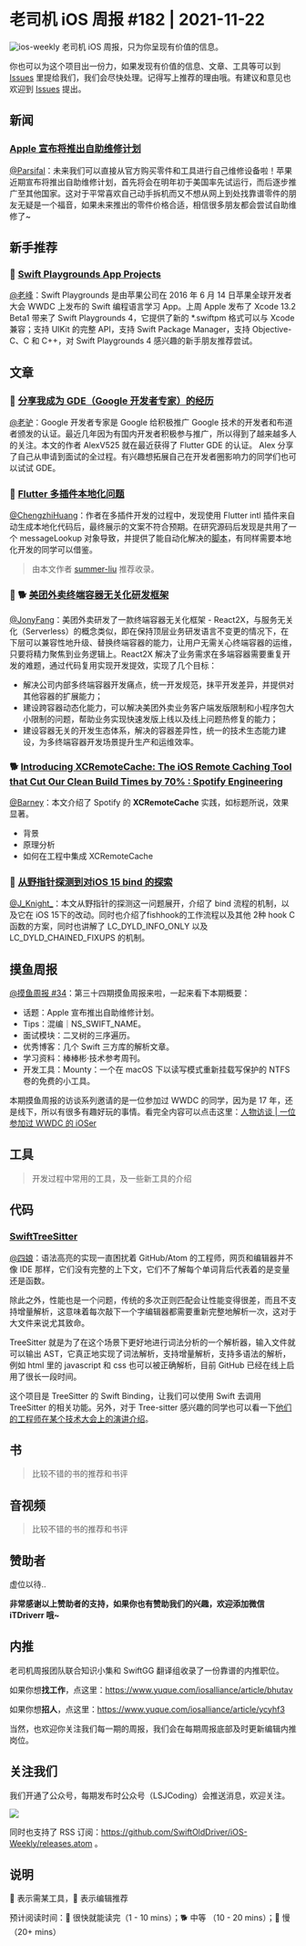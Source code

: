 # 老司机 iOS 周报 #182 | 2021-11-22

![ios-weekly](https://github.com/SwiftOldDriver/iOS-Weekly/blob/master/assets/ios-weekly.png?raw=true)
老司机 iOS 周报，只为你呈现有价值的信息。

你也可以为这个项目出一份力，如果发现有价值的信息、文章、工具等可以到 [Issues](https://github.com/SwiftOldDriver/iOS-Weekly/issues) 里提给我们，我们会尽快处理。记得写上推荐的理由哦。有建议和意见也欢迎到 [Issues](https://github.com/SwiftOldDriver/iOS-Weekly/issues) 提出。

## 新闻

### [Apple 宣布将推出自助维修计划](https://www.apple.com.cn/newsroom/2021/11/apple-announces-self-service-repair/)

[@Parsifal](https://github.com/ParsifalC)：未来我们可以直接从官方购买零件和工具进行自己维修设备啦！苹果近期宣布将推出自助维修计划，首先将会在明年初于美国率先试运行，而后逐步推广至其他国家。这对于平常喜欢自己动手拆机而又不想从网上到处找靠谱零件的朋友无疑是一个福音，如果未来推出的零件价格合适，相信很多朋友都会尝试自助维修了~

## 新手推荐

### 🐎 [Swift Playgrounds App Projects](https://skyaaron.com/posts/swiftpm-app-projects/)

[@老峰](https://https://github.com/gesantung)：Swift Playgrounds 是由苹果公司在 2016 年 6 月 14 日苹果全球开发者大会 WWDC 上发布的 Swift 编程语言学习 App。上周 Apple 发布了 Xcode 13.2 Beta1 带来了 Swift Playgrounds 4，它提供了新的 *.swiftpm 格式可以与 Xcode 兼容；支持 UIKit 的完整 API，支持 Swift Package Manager，支持 Objective-C、C 和 C++，对 Swift Playgrounds 4 感兴趣的新手朋友推荐尝试。

## 文章

### 🐎 [分享我成为 GDE（Google 开发者专家）的经历](https://mp.weixin.qq.com/s/14TpW7-EqZ_6XO1vYRnhiQ)

[@老驴](https://weibo.com/u/6090610445)：Google 开发者专家是 Google 给积极推广 Google 技术的开发者和布道者颁发的认证。最近几年因为有国内开发者积极参与推广，所以得到了越来越多人的关注。本文的作者 AlexV525 就在最近获得了 Flutter GDE 的认证。 Alex 分享了自己从申请到面试的全过程。有兴趣想拓展自己在开发者圈影响力的同学们也可以试试 GDE。

### 🐎 [Flutter 多插件本地化问题](https://mp.weixin.qq.com/s?__biz=Mzg4MjU2Mzc1MQ==&mid=2247486934&idx=1&sn=b1f809e93ffcf0ab051b0862c1f8eb03&chksm=cf55821ef8220b085333ffc8622f17cdec599bf53c0b95cfe1a50f901b85d778316a1feb7e39&token=290590453&lang=zh_CN#rd)

[@ChengzhiHuang](https://github.com/ChengzhiHuang)：作者在多插件开发的过程中，发现使用 Flutter intl 插件来自动生成本地化代码后，最终展示的文案不符合预期。在研究源码后发现是共用了一个 messageLookup 对象导致，并提供了能自动化解决的[脚本](https://github.com/silan-liu/flutter_app_localization/blob/main/scripts/intl.rb)，有同样需要本地化开发的同学可以借鉴。

> 由本文作者 [summer-liu](https://https://github.com/silan-liu) 推荐收录。

### 🌟 🐕 [美团外卖终端容器无关化研发框架](https://tech.meituan.com/2021/11/11/meituan-waimai-containerless-framework.html)

[@JonyFang](https://github.com/JonyFang)：美团外卖研发了一款终端容器无关化框架 - React2X，与服务无关化（Serverless）的概念类似，即在保持顶层业务研发语言不变更的情况下，在下层可以兼容性地升级、替换终端容器的能力，让用户无需关心终端容器的运维，只要将精力聚焦到业务逻辑上。React2X 解决了业务需求在多端容器需要重复开发的难题，通过代码复用实现开发提效，实现了几个目标：

- 解决公司内部多终端容器开发痛点，统一开发规范，抹平开发差异，并提供对其他容器的扩展能力；
- 建设跨容器动态化能力，可以解决美团外卖业务客户端发版限制和小程序包大小限制的问题，帮助业务实现快速发版上线以及线上问题热修复的能力；
- 建设容器无关的开发生态体系，解决的容器差异性，统一的技术生态能力建设，为多终端容器开发场景提升生产和运维效率。

### 🐕 [Introducing XCRemoteCache: The iOS Remote Caching Tool that Cut Our Clean Build Times by 70% : Spotify Engineering](https://engineering.atspotify.com/2021/11/16/introducing-xcremotecache-the-ios-remote-caching-tool-that-cut-our-clean-build-times-by-70/)

[@Barney](https://github.com/BarneyZhaoooo)：本文介绍了 Spotify 的 **XCRemoteCache** 实践，如标题所说，效果显著。

- 背景
- 原理分析
- 如何在工程中集成  XCRemoteCache

### 🐢 [从野指针探测到对iOS 15 bind 的探索](https://mp.weixin.qq.com/s/jNiRinGYeV3LiF5Zjt-x0w)

[@J_Knight_](https://github.com/knightsj)：本文从野指针的探测这一问题展开，介绍了 bind 流程的机制，以及它在 iOS 15下的改动。同时也介绍了fishhook的工作流程以及其他 2种 hook C 函数的方案，同时也讲解了 LC_DYLD_INFO_ONLY 以及 LC_DYLD_CHAINED_FIXUPS 的机制。

## 摸鱼周报

[@摸鱼周报 #34](https://mp.weixin.qq.com/s/P0HjLDCIM3T-hAgQFjO1mg)：第三十四期摸鱼周报来啦，一起来看下本期概要：

* 话题：Apple 宣布推出自助维修计划。
* Tips：混编｜NS_SWIFT_NAME。
* 面试模块：二叉树的三序遍历。
* 优秀博客：几个 Swift 三方库的解析文章。
* 学习资料：棒棒彬·技术参考周刊。
* 开发工具：Mounty：一个在 macOS 下以读写模式重新挂载写保护的 NTFS 卷的免费的小工具。

本期摸鱼周报的访谈系列邀请的是一位参加过 WWDC 的同学，因为是 17 年，还是线下，所以有很多有趣好玩的事情。看完全内容可以点击这里：[人物访谈 | 一位参加过 WWDC 的 iOSer](https://mp.weixin.qq.com/s/5Z8n2bFPbZlG3R0MgqdGDQ)

## 工具

> 开发过程中常用的工具，及一些新工具的介绍

## 代码

### [SwiftTreeSitter](https://github.com/ChimeHQ/SwiftTreeSitter)

[@四娘](https://kemchenj.github.io)：语法高亮的实现一直困扰着 GitHub/Atom 的工程师，网页和编辑器并不像 IDE 那样，它们没有完整的上下文，它们不了解每个单词背后代表着的是变量还是函数。

除此之外，性能也是一个问题，传统的多次正则匹配会让性能变得很差，而且不支持增量解析，这意味着每次敲下一个字编辑器都需要重新完整地解析一次，这对于大文件来说尤其致命。

TreeSitter 就是为了在这个场景下更好地进行词法分析的一个解析器，输入文件就可以输出 AST，它真正地实现了词法解析，支持增量解析，支持多语法的解析，例如 html 里的 javascript 和 css 也可以被正确解析，目前 GitHub 已经在线上启用了很长一段时间。

这个项目是 TreeSitter 的 Swift Binding，让我们可以使用 Swift 去调用 TreeSitter 的相关功能。另外，对于 Tree-sitter 感兴趣的同学也可以看一下[他们的工程师在某个技术大会上的演讲介绍](https://www.youtube.com/watch?v=Jes3bD6P0To)。

## 书

> 比较不错的书的推荐和书评

## 音视频

> 比较不错的书的推荐和书评

## 赞助者

虚位以待..

**非常感谢以上赞助者的支持，如果你也有赞助我们的兴趣，欢迎添加微信 iTDriverr 哦~**

## 内推

老司机周报团队联合知识小集和 SwiftGG 翻译组收录了一份靠谱的内推职位。

如果你想**找工作**，点这里：https://www.yuque.com/iosalliance/article/bhutav

如果你想**招人**，点这里：https://www.yuque.com/iosalliance/article/ycyhf3

当然，也欢迎你关注我们每一期的周报，我们会在每期周报底部及时更新编辑内推岗位。

## 关注我们

我们开通了公众号，每期发布时公众号（LSJCoding）会推送消息，欢迎关注。

![](https://github.com/SwiftOldDriver/iOS-Weekly/blob/master/assets/qrcode_for_wechat.jpg?raw=true)

同时也支持了 RSS 订阅：https://github.com/SwiftOldDriver/iOS-Weekly/releases.atom 。

## 说明

🚧 表示需某工具，🌟 表示编辑推荐

预计阅读时间：🐎 很快就能读完（1 - 10 mins）；🐕 中等 （10 - 20 mins）；🐢 慢（20+ mins）
